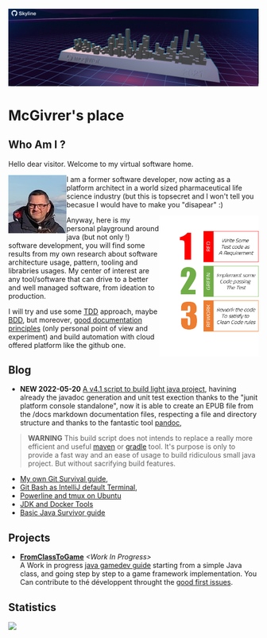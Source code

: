 [![McGivrer SkyLine 2021](./images/github-mcgivrer-skyline-2021.jpg "McGivrer SkyLine 2021 edition")](https://skyline.github.com/mcgivrer/2021 "Go and see the dynamic skyline for 2021")
# McGivrer's place

## Who Am I ?

Hello dear visitor. Welcome to my virtual software home.

<img alt="McGivrer's outdoor photo" src="./images/mcgivrer-avatar-2021.jpg" title="McGivrer !" align="left"/>I am a former software developer, now acting as a platform architect in a world sized pharmaceutical life science industry (but this is topsecret and I won't tell you becasue I would have to make you "disapear" :) 

<img alt="Red: create test, Green: Code passing test, Refactor: clean code" src="./images/RGR-Mantra.png" title="The RGR Mantra" align="right" width="200px"/>Anyway, here is my personal playground around java (but not only !) software development, you will find some results from my own research about software architecture usage, pattern, tooling and librabries usages.
My center of interest are any tool/software that can drive to a better and well managed software, from ideation to production. 

I will try and use some [TDD](https://en.wikipedia.org/wiki/Test-driven_development "Go to the TDD wikipedia description") approach, maybe [BDD](https://en.wikipedia.org/wiki/Behavior-driven_development "Go to the BDD wikipedia description"), but moreover, [good documentation principles](https://www.writethedocs.org/guide/ "Write the docs !") (only personal point of view and experiment) and build automation with cloud offered platform like the github one. 

## Blog

- **NEW 2022-05-20** [A v4.1 script to build light java project](https://gist.github.com/mcgivrer/a31510019029eba73edf5721a93c3dec#file-readme-md), havining already the javadoc generation and unit test exection thanks to the "junit platform console standalone", now it is able to create an EPUB file from the /docs markdown documentation files, respecting a file and directory structure and thanks to the fantastic tool [pandoc](https://pandoc.org "Let's have a try with pandoc !"),

> **WARNING** 
> This build script does not intends to replace a really more efficient and useful [maven](https://maven.apache.org/ "don't you already know maven ?  time to discover the most industrial way to build java project") or [gradle](https://gradle.org "the latest but not least build tool for java ecosystem, supporting the Android ecosystem and more !") tool. 
> It's purpose is only to provide a fast way and an ease of usage to build ridiculous small java project.
> But without sacrifying build features.

- [My own Git Survival guide](https://gist.github.com/mcgivrer/81f67eddf93b0a9d46cac5f1ff4e45c6#file-git-survival-guide-md),
- [Git Bash as IntelliJ default Terminal](https://gist.github.com/mcgivrer/2b9917230588f3987d6acd4750ecf5c9#file-intellij-trick-and-tips-md "GitBash as terminal"),
- [Powerline and tmux on Ubuntu](https://gist.github.com/mcgivrer/63415530034a2a6f4cc968862c3d9e9d "see the magic recipe")
- [JDK and Docker Tools](https://gist.github.com/mcgivrer/247a302c67b8542f3e67b6de831ec83c#file-jdk-java-tools-usage-md)
- [Basic Java Survivor guide](https://gist.github.com/mcgivrer/e4e12e5701c18678e2340725d519cea6#file-basic-java-survivor-guide-md)

## Projects

- **[FromClassToGame](https://github.com/mcgivrer/fromClassToGame)** _&lt;Work In Progress&gt;_<br/>
A Work in progress [java gamedev guide](https://github.com/mcgivrer/fromClassToGame/blob/main/docs/index.md) starting from a simple Java class, and going step by step to a game framework implementation.
You Can contribute to thé développent throught the [good first issues](https://github.com/mcgivrer/fromClassToGame/contribue).
## Statistics
<img src="https://github-readme-stats.vercel.app/api?username=mcgivrer&theme=light">
